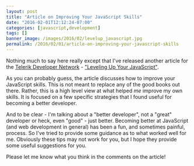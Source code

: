 ```yaml
---
layout: post
title: "Article on Improving Your JavaScript Skills"
date: "2016-02-01T12:12:24-07:00"
categories: [javascript,development]
tags: []
banner_image: /images/2016/02/levelup_javascript.jpg
permalink: /2016/02/01/article-on-improving-your-javascript-skills
---
```


Nothing much to say here really except that I've released another article for the 
[Telerik Developer Network](http://developer.telerik.com/) - ["Leveling Up Your JavaScript"](http://developer.telerik.com/featured/leveling-up-your-javascript/). 

As you can probably guess, the article discusses how to improve your JavaScript skills. This is not meant to replace any of the good books out there. Rather, this is a high level view at what helped *me* improve my own skills. It is focused on a few specific strategies that I found useful for becoming a better developer.

And to be clear - I'm talking about a "better developer", not a "great" developer or heck, even "good" - just better. Becoming better at JavaScript (and web development in general) has been a fun, and sometimes painful, process. So I've tried to provide some guidance as to what worked well for me. Obviously these tips may not work for you, but I hope they provide some useful suggestions for you. 

Please let me know what you think in the comments on the article!